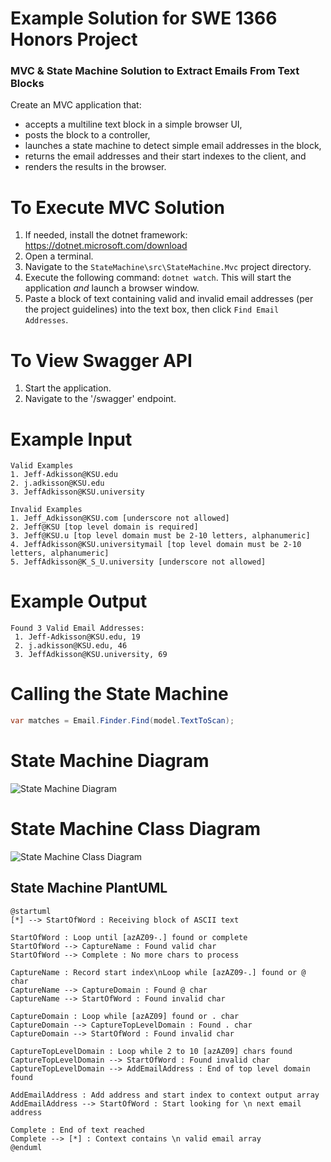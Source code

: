 # Example Solution for SWE 1366 Honors Project
### MVC & State Machine Solution to Extract Emails From Text Blocks

Create an MVC application that:
- accepts a multiline text block in a simple browser UI,
- posts the block to a controller,
- launches a state machine to detect simple email addresses in the block,
- returns the email addresses and their start indexes to the client, and
- renders the results in the browser.

# To Execute MVC Solution

1. If needed, install the dotnet framework: https://dotnet.microsoft.com/download
2. Open a terminal.
3. Navigate to the `StateMachine\src\StateMachine.Mvc` project directory.
4. Execute the following command: `dotnet watch`. This will start the application _and_ launch a browser window.
5. Paste a block of text containing valid and invalid email addresses (per the project guidelines) into the text box, then click `Find Email Addresses`.

# To View Swagger API

1. Start the application.
2. Navigate to the '/swagger' endpoint.

# Example Input

```
Valid Examples
1. Jeff-Adkisson@KSU.edu 
2. j.adkisson@KSU.edu
3. JeffAdkisson@KSU.university

Invalid Examples
1. Jeff_Adkisson@KSU.com [underscore not allowed]
2. Jeff@KSU [top level domain is required]
3. Jeff@KSU.u [top level domain must be 2-10 letters, alphanumeric]
4. JeffAdkisson@KSU.universitymail [top level domain must be 2-10 letters, alphanumeric]
5. JeffAdkisson@K_S_U.university [underscore not allowed]
```

# Example Output

``` 
Found 3 Valid Email Addresses:
 1. Jeff-Adkisson@KSU.edu, 19
 2. j.adkisson@KSU.edu, 46
 3. JeffAdkisson@KSU.university, 69
```

# Calling the State Machine

```csharp
var matches = Email.Finder.Find(model.TextToScan);
```

# State Machine Diagram 

![State Machine Diagram](http://www.plantuml.com/plantuml/svg/ZPFDJW8n4CVlVOevcq3GcnmC134X8PY8YOd0eMvdPKEti-bs4NrwErqt52hH4nJ-7x_fnwXsqhgcr69rjO5UxmwM_CDZ_a9MmH2UCCDYNvXtUDEKxO1o62-MinauF3WXJiLpeWeQumeDA_arVXtSzleRoAan2iX2HcMbqM7i2fKJMRd6uaAM24Du2Fgzr8M2R2jjAczpMBiWACbYqDNW22fB6TQr475c68FTOLWeZCB3sWJQZssXyLVQKLiUvSIizrJAmdIqbyGHUIVrxT5euZmkXOgG-b5BvucXdgcQunxr6Tn5szzuQN22USFRVZquuhPd4Q1J__-xBrl7IatzGljFwy_QswUyFxa7gK2p65IhRY54Ql3VGFwif3cv63nEHeRlDr3ZgiQ1j5P-9Ydf5645ccZ73oOdkpQ6Ov1jNPyGtVsDm5bbKMPRLCU_kO1VvH0cBK_WydFLwtQZkk20DqAZcb9_0m00)

# State Machine Class Diagram

![State Machine Class Diagram](http://www.plantuml.com/plantuml/svg/fPH1ZzCm48Nl-HLpJ45RxJagOLUbe4fGLceb3i31jQUDHM9NzgHqMVQ_CqdiR1HLQANqqDOpp-zxyLYvyoGSrLMPb7WW80jE7mi2fHrAqjOa_fSs9-541R8KtjyJERsl2TVIcgt-Wt2R96q7bjOGNWYU4k3FsxXEcw-TtKfXCi-RpV7zB2Y-2985UiXWlJ9rXKxiIroqrHmMYoDIdiCxCFWxZLlMVcchKuc4l6jlRHbr4LexXuQM1KUMX8vLal-FLFTAjPHqnlsprQglduMH-62zRXv-tDuY1VzjSsnhe_3oedcE1x71IoCWPAhdNotpl3-Lfwxo39-G5hjUcgTKQ0_hTf4r6cJZi6PhOmc1x0diOU2VmUf2Q3ndXGgfi0fgZmhsZs7dd2czF9tzCCs4aMfdW0e4moreOJ7xHsqKkly5RoNjKFjnGjQDyllFKTBEhOs9iYRq7Gmg8Gjj48HH8Oxl740u9nwxCB4K0wmgeKkUd4DkPT31HuDzcGihjA7OvbmXoyrDiCtWTZv_aoIiGdSG4iEH1Tw3iv91gUnkSHPkyt0e8MMxubp3V37qgsoI05xydS-lkWr1It6Ysk47otqp2JFokWBPY0gd8wBJ5S3EdZxZ6Sl-QIQJHfP3PditlXw-MQUcFTJGQGW8Ru-TtR35T0p6Drra36iJhAz6JUxGgBeg_m40)

## State Machine PlantUML

```plantuml
@startuml
[*] --> StartOfWord : Receiving block of ASCII text

StartOfWord : Loop until [azAZ09-.] found or complete
StartOfWord --> CaptureName : Found valid char
StartOfWord --> Complete : No more chars to process

CaptureName : Record start index\nLoop while [azAZ09-.] found or @ char
CaptureName --> CaptureDomain : Found @ char
CaptureName --> StartOfWord : Found invalid char

CaptureDomain : Loop while [azAZ09] found or . char
CaptureDomain --> CaptureTopLevelDomain : Found . char
CaptureDomain --> StartOfWord : Found invalid char

CaptureTopLevelDomain : Loop while 2 to 10 [azAZ09] chars found
CaptureTopLevelDomain --> StartOfWord : Found invalid char
CaptureTopLevelDomain --> AddEmailAddress : End of top level domain found

AddEmailAddress : Add address and start index to context output array
AddEmailAddress --> StartOfWord : Start looking for \n next email address

Complete : End of text reached
Complete --> [*] : Context contains \n valid email array
@enduml

```